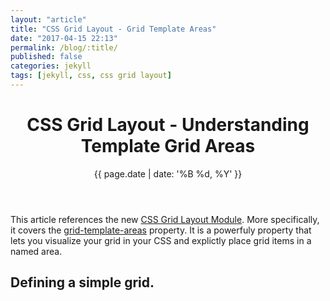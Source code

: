 ```yaml
---
layout: "article"
title: "CSS Grid Layout - Grid Template Areas"
date: "2017-04-15 22:13"
permalink: /blog/:title/
published: false
categories: jekyll
tags: [jekyll, css, css grid layout]
---
```


<header>
<h1>CSS Grid Layout - Understanding Template Grid Areas</h1>
{{ page.date | date: '%B %d, %Y' }}
</header>

This article references the new [CSS Grid Layout Module](https://drafts.csswg.org/css-grid/). More specifically, it covers the [grid-template-areas](https://drafts.csswg.org/css-grid/#grid-template-areas-property) property. It is a powerfuly property that lets you visualize your grid in your CSS and explictly place grid items in a named area.

## Defining a simple grid.
